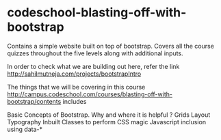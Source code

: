 # codeschool-blasting-off-with-bootstrap
Contains a simple website built on top of bootstrap. Covers all the course quizzes throughout the five levels along with additional inputs.

In order to check what we are building out here, refer the link http://sahilmutneja.com/projects/bootstrapIntro

The things that we will be covering in this course http://campus.codeschool.com/courses/blasting-off-with-bootstrap/contents includes

Basic Concepts of Bootstrap. Why and where it is helpful ?
Grids Layout
Typography
Inbuilt Classes to perform CSS magic
Javascript inclusion using data-*
